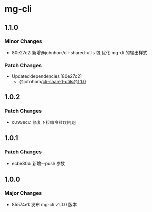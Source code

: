 # mg-cli

## 1.1.0

### Minor Changes

- 80e27c2: 新增@johnhom/cli-shared-utils 包,优化 mg-cli 的输出样式

### Patch Changes

- Updated dependencies [80e27c2]
  - @johnhom/cli-shared-utils@1.1.0

## 1.0.2

### Patch Changes

- c099ec0: 修复下拉命令错误问题

## 1.0.1

### Patch Changes

- ecbe80d: 新增--push 参数

## 1.0.0

### Major Changes

- 85574e1: 发布 mg-cli v1.0.0 版本

